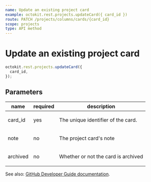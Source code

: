 ```yaml
---
name: Update an existing project card
example: octokit.rest.projects.updateCard({ card_id })
route: PATCH /projects/columns/cards/{card_id}
scope: projects
type: API method
---
```


# Update an existing project card

```js
octokit.rest.projects.updateCard({
  card_id,
});
```

## Parameters

<table>
  <thead>
    <tr>
      <th>name</th>
      <th>required</th>
      <th>description</th>
    </tr>
  </thead>
  <tbody>
    <tr><td>card_id</td><td>yes</td><td>

The unique identifier of the card.

</td></tr>
<tr><td>note</td><td>no</td><td>

The project card's note

</td></tr>
<tr><td>archived</td><td>no</td><td>

Whether or not the card is archived

</td></tr>
  </tbody>
</table>

See also: [GitHub Developer Guide documentation](https://docs.github.com/enterprise-cloud@latest//rest/reference/projects#update-a-project-card).
